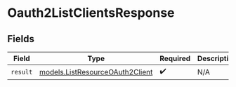 # Oauth2ListClientsResponse


## Fields

| Field                                                                    | Type                                                                     | Required                                                                 | Description                                                              |
| ------------------------------------------------------------------------ | ------------------------------------------------------------------------ | ------------------------------------------------------------------------ | ------------------------------------------------------------------------ |
| `result`                                                                 | [models.ListResourceOAuth2Client](../models/listresourceoauth2client.md) | :heavy_check_mark:                                                       | N/A                                                                      |
